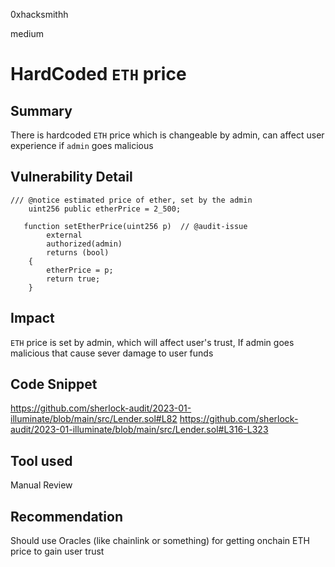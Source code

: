 0xhacksmithh

medium

# HardCoded ```ETH``` price

## Summary
There is hardcoded ```ETH``` price which is changeable by admin, can affect user experience if ```admin``` goes malicious

## Vulnerability Detail
```solidity
/// @notice estimated price of ether, set by the admin
    uint256 public etherPrice = 2_500;
```
```solidity
   function setEtherPrice(uint256 p)  // @audit-issue
        external
        authorized(admin)
        returns (bool)
    {
        etherPrice = p;
        return true;
    }
```

## Impact
```ETH``` price is set by admin, which will affect user's trust, If admin goes malicious that cause sever damage to user funds

## Code Snippet
https://github.com/sherlock-audit/2023-01-illuminate/blob/main/src/Lender.sol#L82
https://github.com/sherlock-audit/2023-01-illuminate/blob/main/src/Lender.sol#L316-L323

## Tool used

Manual Review

## Recommendation
Should use Oracles (like chainlink or something) for getting onchain ETH price to gain user trust